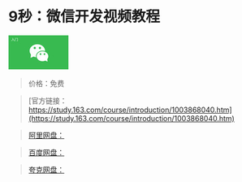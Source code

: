 # 9秒：微信开发视频教程

![img](../../../assets/study163/free/6632408070373619948.jpg)

> 价格：免费

> [官方链接：https://study.163.com/course/introduction/1003868040.htm](https://study.163.com/course/introduction/1003868040.htm)

> [阿里网盘：]()

> [百度网盘：]()

> [夸克网盘：]()
